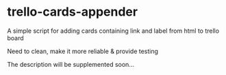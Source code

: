 # trello-cards-appender
A simple script for adding cards containing link and label from html to trello board

Need to clean, make it more reliable & provide testing

The description will be supplemented soon...
